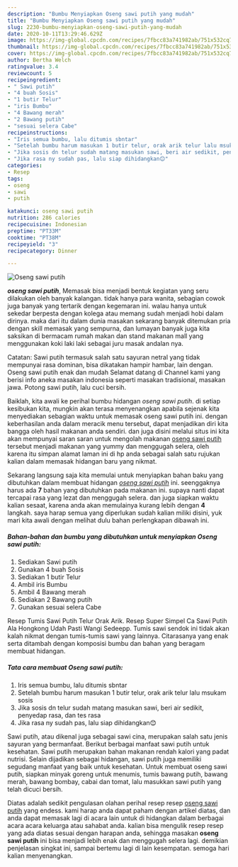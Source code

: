 ```yaml
---
description: "Bumbu Menyiapkan Oseng sawi putih yang mudah"
title: "Bumbu Menyiapkan Oseng sawi putih yang mudah"
slug: 2230-bumbu-menyiapkan-oseng-sawi-putih-yang-mudah
date: 2020-10-11T13:29:46.629Z
image: https://img-global.cpcdn.com/recipes/7fbcc83a741982ab/751x532cq70/oseng-sawi-putih-foto-resep-utama.jpg
thumbnail: https://img-global.cpcdn.com/recipes/7fbcc83a741982ab/751x532cq70/oseng-sawi-putih-foto-resep-utama.jpg
cover: https://img-global.cpcdn.com/recipes/7fbcc83a741982ab/751x532cq70/oseng-sawi-putih-foto-resep-utama.jpg
author: Bertha Welch
ratingvalue: 3.4
reviewcount: 5
recipeingredient:
- " Sawi putih"
- "4 buah Sosis"
- "1 butir Telur"
- "iris Bumbu"
- "4 Bawang merah"
- "2 Bawang putih"
- "sesuai selera Cabe"
recipeinstructions:
- "Iris semua bumbu, lalu ditumis sbntar"
- "Setelah bumbu harum masukan 1 butir telur, orak arik telur lalu msukam sosis"
- "Jika sosis dn telur sudah matang masukan sawi, beri air sedikit, penyedap rasa, dan tes rasa"
- "Jika rasa ny sudah pas, lalu siap dihidangkan😊"
categories:
- Resep
tags:
- oseng
- sawi
- putih

katakunci: oseng sawi putih 
nutrition: 286 calories
recipecuisine: Indonesian
preptime: "PT33M"
cooktime: "PT38M"
recipeyield: "3"
recipecategory: Dinner

---
```



![Oseng sawi putih](https://img-global.cpcdn.com/recipes/7fbcc83a741982ab/751x532cq70/oseng-sawi-putih-foto-resep-utama.jpg)

<b><i>oseng sawi putih</i></b>, Memasak bisa menjadi bentuk kegiatan yang seru dilakukan oleh banyak kalangan. tidak hanya para wanita, sebagian cowok juga banyak yang tertarik dengan kegemaran ini. walau hanya untuk sekedar berpesta dengan kolega atau memang sudah menjadi hobi dalam dirinya. maka dari itu dalam dunia masakan sekarang banyak ditemukan pria dengan skill memasak yang sempurna, dan lumayan banyak juga kita saksikan di bermacam rumah makan dan stand makanan mall yang menggunakan koki laki laki sebagai juru masak andalan nya.

Catatan: Sawi putih termasuk salah satu sayuran netral yang tidak mempunyai rasa dominan, bisa dikatakan hampir hambar, lain dengan. Oseng sawi putih enak dan mudah Selamat datang di Channel kami yang berisi info aneka masakan indonesia seperti masakan tradisional, masakan jawa. Potong sawi putih, lalu cuci bersih.

Baiklah, kita awali ke perihal bumbu hidangan <i>oseng sawi putih</i>. di setiap kesibukan kita, mungkin akan terasa menyenangkan apabila sejenak kita menyediakan sebagian waktu untuk memasak oseng sawi putih ini. dengan keberhasilan anda dalam meracik menu tersebut, dapat menjadikan diri kita bangga oleh hasil makanan anda sendiri. dan juga disini melalui situs ini kita akan mempunyai saran saran untuk mengolah makanan <u>oseng sawi putih</u> tersebut menjadi makanan yang yummy dan menggugah selera, oleh karena itu simpan alamat laman ini di hp anda sebagai salah satu rujukan kalian dalam memasak hidangan baru yang nikmat.


Sekarang langsung saja kita memulai untuk menyiapkan bahan baku yang dibutuhkan dalam membuat hidangan <u><i>oseng sawi putih</i></u> ini. seenggaknya harus ada <b>7</b> bahan yang dibutuhkan pada makanan ini. supaya nanti dapat tercapai rasa yang lezat dan menggugah selera. dan juga siapkan waktu kalian sesaat, karena anda akan memulainya kurang lebih dengan <b>4</b> langkah. saya harap semua yang diperlukan sudah kalian miliki disini, yuk mari kita awali dengan melihat dulu bahan perlengkapan dibawah ini.

<!--inarticleads1-->

##### Bahan-bahan dan bumbu yang dibutuhkan untuk menyiapkan Oseng sawi putih:

1. Sediakan  Sawi putih
1. Gunakan 4 buah Sosis
1. Sediakan 1 butir Telur
1. Ambil iris Bumbu
1. Ambil 4 Bawang merah
1. Sediakan 2 Bawang putih
1. Gunakan sesuai selera Cabe


Resep Tumis Sawi Putih Telur Orak Arik. Resep Super Simpel Ca Sawi Putih Ala Hongkong Udah Pasti Wangi Sedeepp. Tumis sawi sendok ini tidak akan kalah nikmat dengan tumis-tumis sawi yang lainnya. Citarasanya yang enak serta ditambah dengan komposisi bumbu dan bahan yang beragam membuat hidangan. 

<!--inarticleads2-->

##### Tata cara membuat Oseng sawi putih:

1. Iris semua bumbu, lalu ditumis sbntar
1. Setelah bumbu harum masukan 1 butir telur, orak arik telur lalu msukam sosis
1. Jika sosis dn telur sudah matang masukan sawi, beri air sedikit, penyedap rasa, dan tes rasa
1. Jika rasa ny sudah pas, lalu siap dihidangkan😊


Sawi putih, atau dikenal juga sebagai sawi cina, merupakan salah satu jenis sayuran yang bermanfaat. Berikut berbagai manfaat sawi putih untuk kesehatan. Sawi putih merupakan bahan makanan rendah kalori yang padat nutrisi. Selain dijadikan sebagai hidangan, sawi putih juga memiliki segudang manfaat yang baik untuk kesehatan. Untuk membuat oseng sawi putih, siapkan minyak goreng untuk menumis, tumis bawang putih, bawang merah, bawang bombay, cabai dan tomat, lalu masukkan sawi putih yang telah dicuci bersih. 

Diatas adalah sedikit pengulasan olahan perihal resep resep <u>oseng sawi putih</u> yang endess. kami harap anda dapat paham dengan artikel diatas, dan anda dapat memasak lagi di acara lain untuk di hidangkan dalam berbagai acara acara keluarga atau sahabat anda. kalian bisa mengulik resep resep yang ada diatas sesuai dengan harapan anda, sehingga masakan <b>oseng sawi putih</b> ini bisa menjadi lebih enak dan menggugah selera lagi. demikian penjelasan singkat ini, sampai bertemu lagi di lain kesempatan. semoga hari kalian menyenangkan.

